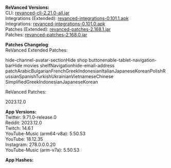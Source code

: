**ReVanced Versions:**  
CLI: [revanced-cli-2.21.0-all.jar](https://github.com/j-hc/revanced-cli/releases/tag/v2.21.0)  
Integrations (Extended): [revanced-integrations-0.101.1.apk](https://github.com/inotia00/revanced-integrations/releases/tag/v0.101.1)  
Integrations: [revanced-integrations-0.101.0.apk](https://github.com/revanced/revanced-integrations/releases/tag/v0.101.0)  
Patches (Extended): [revanced-patches-2.168.1.jar](https://github.com/inotia00/revanced-patches/releases/tag/v2.168.1)  
Patches: [revanced-patches-2.168.0.jar](https://github.com/revanced/revanced-patches/releases/tag/v2.168.0)  

**Patches Changelog**:   
ReVanced Extended Patches:  

hide-channel-avatar-sectionHide shop buttonenable-tablet-navigation-barHide movies shelfNavigationhide-email-address patchArabicBulgarianFrenchGreekIndonesianItalianJapaneseKoreanPolishRussianSpanishTurkishUkrainianVietnameseChinese SimplifiedGreekIndonesianJapaneseKorean
  
ReVanced Patches:   

2023.12.0
  
**App Versions:**  
Twitter: 9.71.0-release.0  
Reddit: 2023.12.0  
Twitch: 14.6.1  
YouTube-Music (arm64-v8a): 5.50.53  
YouTube: 18.12.35  
Instagram: 278.0.0.0.20  
YouTube-Music (arm-v7a): 5.50.53  

**App Hashes:**  
  
